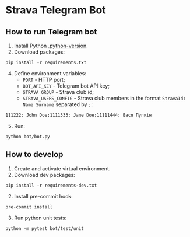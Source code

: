 # Strava Telegram Bot

## How to run Telegram bot

1. Install Python [.python-version](bot/.python-version).
3. Download packages:
```shell
pip install -r requirements.txt
```
4. Define environment variables:
   - `PORT` - HTTP port;
   - `BOT_API_KEY` - Telegram bot API key;
   - `STRAVA_GROUP` - Strava club id;
   - `STRAVA_USERS_CONFIG` - Strava club members in the format `StravaId: Name Surname` separated by `;`:
```
111222: John Doe;1111333: Jane Doe;11111444: Вася Пупкін
```

5. Run:
```shell
python bot/bot.py
```

## How to develop

1. Create and activate virtual environment.
2. Download dev packages:
```shell
pip install -r requirements-dev.txt
```

2. Install pre-commit hook:
```shell
pre-commit install
```

3. Run python unit tests:
```shell
python -m pytest bot/test/unit
```
